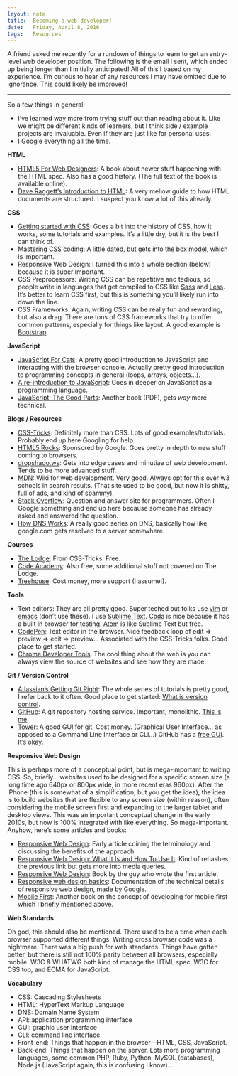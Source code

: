 ```yaml
---
layout: note
title:  Becoming a web developer!
date:   Friday, April 8, 2016
tags:   Resources
---
```


A friend asked me recently for a rundown of things to learn to get an entry-level web developer position. The following is the email I sent, which ended up being longer than I initially anticipated! All of this I based on my experience. I’m curious to hear of any resources I may have omitted due to ignorance. This could likely be improved!

---------------------------------------

So a few things in general:

- I’ve learned way more from trying stuff out than reading about it. Like we might be different kinds of learners, but I think side / example projects are invaluable. Even if they are just like for personal uses.
- I Google everything all the time.

**HTML**

- [HTML5 For Web Designers](http://html5forwebdesigners.com/): A book about newer stuff happening with the HTML spec. Also has a good history. (The full text of the book is available online).
- [Dave Raggett’s Introduction to HTML](https://www.w3.org/MarkUp/Guide/): A very mellow guide to how HTML documents are structured. I suspect you know a lot of this already.

**CSS**

- [Getting started with CSS](https://developer.mozilla.org/en-US/docs/Web/Guide/CSS/Getting_started): Goes a bit into the history of CSS, how it works, some tutorials and examples. It’s a little dry, but it is the best I can think of.
- [Mastering CSS coding](https://www.smashingmagazine.com/2009/10/mastering-css-coding-getting-started/): A little dated, but gets into the box model, which is important.
- Responsive Web Design: I turned this into a whole section (below) because it is super important.
- CSS Preprocessors: Writing CSS can be repetitive and tedious, so people write in languages that get compiled to CSS like [Sass](http://sass-lang.com/) and [Less](http://lesscss.org/). It’s better to learn CSS first, but this is something you’ll likely run into down the line.
- CSS Frameworks: Again, writing CSS can be really fun and rewarding, but also a drag. There are tons of CSS frameworks that try to offer common patterns, especially for things like layout. A good example is [Bootstrap](http://getbootstrap.com/).

**JavaScript**

- [JavaScript For Cats](http://jsforcats.com/): A pretty good introduction to JavaScript and interacting with the browser console. Actually pretty good introduction to programming concepts in general (loops, arrays, objects…).
- [A re-introduction to JavaScript](https://developer.mozilla.org/en-US/docs/Web/JavaScript/A_re-introduction_to_JavaScript): Goes in deeper on JavaScript as a programming language.
- [JavaScript: The Good Parts](http://bdcampbell.net/javascript/book/javascript_the_good_parts.pdf): Another book (PDF), gets _way_ more technical.

**Blogs / Resources**

- [CSS-Tricks](https://css-tricks.com/): Definitely more than CSS. Lots of good examples/tutorials. Probably end up here Googling for help.
- [HTML5 Rocks](http://www.html5rocks.com/en/): Sponsored by Google. Goes pretty in depth to new stuff coming to browsers.
- [dropshado.ws](http://dropshado.ws/): Gets into edge cases and minutiae of web development. Tends to be more advanced stuff.
- [MDN](https://developer.mozilla.org/en-US/): Wiki for web development. Very good. Always opt for this over w3 schools in search results. (That site used to be good, but now it is shitty, full of ads, and kind of spammy).
- [Stack Overflow](http://stackoverflow.com/): Question and answer site for programmers. Often I Google something and end up here because someone has already asked and answered the question.
- [How DNS Works](https://howdns.works/): A really good series on DNS, basically how like google.com gets resolved to a server somewhere.

**Courses**

- [The Lodge](https://css-tricks.com/lodge/): From CSS-Tricks. Free.
- [Code Academy](https://www.codecademy.com/): Also free, some additional stuff not covered on The Lodge.
- [Treehouse](https://teamtreehouse.com/): Cost money, more support (I assume!).

**Tools**

- Text editors: They are all pretty good. Super teched out folks use [vim](http://www.vim.org/) or [emacs](https://www.gnu.org/software/emacs/) (don’t use these). I use [Sublime Text](https://www.sublimetext.com/). [Coda](https://panic.com/coda/) is nice because it has a built in browser for testing. [Atom](https://atom.io/) is like Sublime Text but free.
- [CodePen](http://codepen.io/): Text editor in the browser. Nice feedback loop of edit => preview => edit => preview… Associated with the CSS-Tricks folks. Good place to get started.
- [Chrome Developer Tools](https://developer.chrome.com/devtools): The cool thing about the web is you can always view the source of websites and see how they are made.

**Git / Version Control**

- [Atlassian’s Getting Git Right](https://www.atlassian.com/git/): The whole series of tutorials is pretty good, I refer back to it often. Good place to get started: [What is version control](https://www.atlassian.com/git/tutorials/what-is-version-control).
- [GitHub](https://github.com/): A git repository hosting service. Important, monolithic. [This is me](https://github.com/matthewspencer/).
- [Tower](https://www.git-tower.com/): A good GUI for git. Cost money. (Graphical User Interface… as apposed to a Command Line Interface or CLI…) GitHub has a [free GUI](https://desktop.github.com/). It’s okay.

**Responsive Web Design**

This is perhaps more of a conceptual point, but is mega-important to writing CSS. So, briefly… websites used to be designed for a specific screen size (a long time ago 640px or 800px wide, in more recent eras 960px). After the iPhone (this is somewhat of a simplification, but you get the idea), the idea is to build websites that are flexible to any screen size (within reason), often considering the mobile screen first and expanding to the larger tablet and desktop views. This was an important conceptual change in the early 2010s, but now is 100% integrated with like everything. So mega-important. Anyhow, here’s some articles and books:

- [Responsive Web Design](http://alistapart.com/article/responsive-web-design): Early article coining the terminology and discussing the benefits of the approach.
- [Responsive Web Design: What It Is and How To Use It](https://www.smashingmagazine.com/2011/01/guidelines-for-responsive-web-design/): Kind of rehashes the previous link but gets more into media queries.
- [Responsive Web Design](https://abookapart.com/products/responsive-web-design): Book by the guy who wrote the first article.
- [Responsive web design basics](https://developers.google.com/web/fundamentals/design-and-ui/responsive/fundamentals/?hl=en): Documentation of the technical details of responsive web design, made by Google.
- [Mobile First](https://abookapart.com/products/mobile-first): Another book on the concept of developing for mobile first which I briefly mentioned above.

**Web Standards**

Oh god, this should also be mentioned. There used to be a time when each browser supported different things. Writing cross browser code was a nightmare. There was a big push for web standards. Things have gotten better, but there is still not 100% parity between all browsers, especially mobile. W3C & WHATWG both kind of manage the HTML spec, W3C for CSS too, and ECMA for JavaScript.

**Vocabulary**

- CSS: Cascading Stylesheets
- HTML: HyperText Markup Language
- DNS: Domain Name System
- API: application programming interface
- GUI: graphic user interface
- CLI: command line interface
- Front-end: Things that happen in the browser—HTML, CSS, JavaScript.
- Back-end: Things that happen on the server. Lots more programming languages, some common PHP, Ruby, Python, MySQL (databases), Node.js (JavaScript again, this is confusing I know)…
